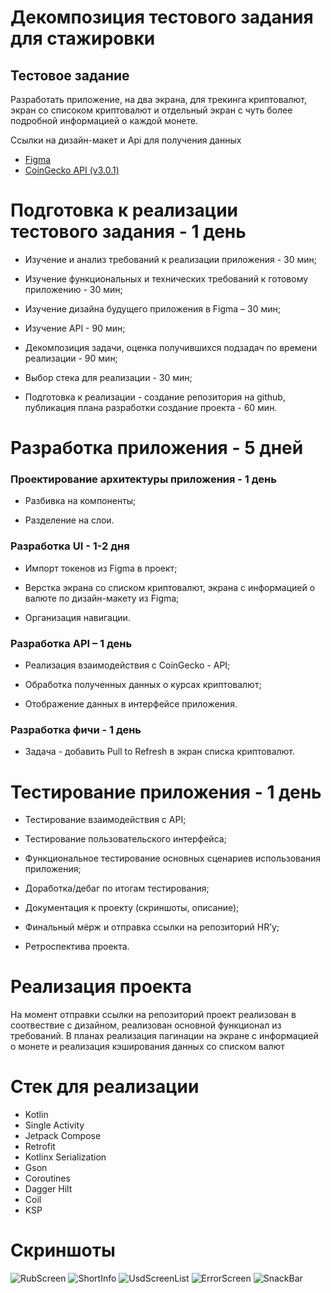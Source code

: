 # **Декомпозиция тестового задания для стажировки**
## Тестовое задание
Разработать приложение, на два экрана, для трекинга криптовалют, экран со списоком криптовалют и отдельный экран с чуть более подробной информацией о каждой монете.

Ссылки на дизайн-макет и Api для получения данных
- [Figma](https://www.figma.com/design/jq1CJfQRYSjIGiGZmabeaV/MobileUp-Trainee-Test-Task)
- [CoinGecko API (v3.0.1)](https://docs.coingecko.com/v3.0.1/reference/endpoint-overview)
  
# **Подготовка к реализации тестового задания - 1 день**

- Изучение и анализ требований к реализации приложения - 30 мин; 

- Изучение функциональных и технических требований к готовому приложению - 30 мин; 

- Изучение дизайна будущего приложения в Figma – 30 мин; 

- Изучение API - 90 мин; 

- Декомпозиция задачи, оценка получившихся подзадач по времени реализации - 90 мин; 

- Выбор стека для реализации - 30 мин; 

- Подготовка к реализации - создание репозитория  на github, публикация плана разработки создание проекта - 60 мин. 

# **Разработка приложения - 5 дней**  

### **Проектирование архитектуры приложения - 1 день** 

  - Разбивка на компоненты;

  - Разделение на слои.


### **Разработка UI  - 1-2 дня**

  - Импорт токенов из Figma в проект; 

  - Верстка экрана со списком криптовалют, экрана с информацией о валюте по дизайн-макету из Figma; 

  - Организация навигации. 

 

### **Разработка  API – 1 день** 

- Реализация взаимодействия c CoinGecko -  API; 

- Обработка полученных данных о курсах криптовалют; 

- Отображение данных в интерфейсе приложения. 

### **Разработка фичи - 1 день** 

- Задача - добавить Pull to Refresh в экран списка криптовалют. 

 

# **Тестирование приложения  - 1 день** 

- Тестирование взаимодействия с API; 

- Тестирование пользовательского интерфейса; 

- Функциональное тестирование основных сценариев использования приложения; 

- Доработка/дебаг по итогам тестирования; 

- Документация к проекту (скриншоты, описание); 

- Финальный мёрж и отправка ссылки на репозиторий HR’у; 

- Ретроспектива проекта.

# **Реализация проекта**
На момент отправки ссылки на репозиторий проект реализован в соотвествие с дизайном, реализован основной функционал из требований.
В планах реализация пагинации на экране с информацией о монете и реализация кэширования данных со списком валют
# **Стек для реализации**
- Kotlin
- Single Activity
- Jetpack Compose
- Retrofit
- Kotlinx Serialization
- Gson
- Coroutines
- Dagger Hilt
- Coil
- KSP

# **Скриншоты**
![RubScreen](https://github.com/user-attachments/assets/fee52ded-3b50-4a69-bd82-2dba18f826f7)
![ShortInfo](https://github.com/user-attachments/assets/cf0d6685-b628-4450-a46a-0f037d6088af)
![UsdScreenList](https://github.com/user-attachments/assets/bde2250c-6801-4e91-aa0f-4a9e8aad8008)
![ErrorScreen](https://github.com/user-attachments/assets/36affa18-67e6-4dbb-a070-ddddf50a77e9)
![SnackBar](https://github.com/user-attachments/assets/26f2cd5c-249e-4bf5-94ee-43dfe87331e1)


  
  
